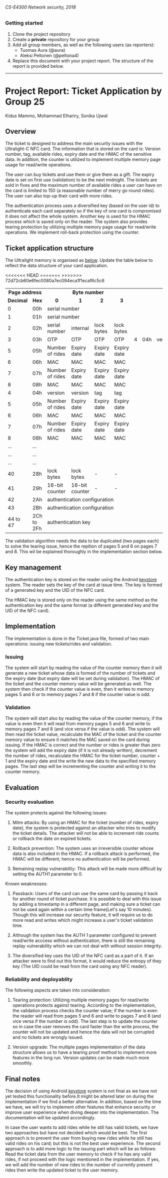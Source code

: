 ###### CS-E4300 Network security, 2018

### Getting started

1. Clone the project repository
2. Create a __private__ repository for your group
3. Add all group members, as well as the following users (as reporters):
    * Tuomas Aura (@aura)
    * Aleksi Peltonen (@peltona4)
4. Replace this document with your project report. The structure of the report is provided below.


***


# Project Report: Ticket Application by Group 25

Kidus Mammo, Mohammad Elhariry, Sonika Ujwal
## Overview

The ticket is designed to address the main security issues with the Ultralight-C NFC card. The information that is stored on the card is: Version number, tag, available rides, expiry date and the HMAC of the sensitive data. In addition, the counter is utilized to implement multiple memory page usage for read/write operations.

The user can buy tickets and use them or give them as a gift. The expiry date is set on first use (validation) to be the next midnight. The tickets are sold in fives and the maximum number of available rides a user can have on the card is limited to 150 (a reasonable  number of merry go round rides). The user can also top-up their card with more rides.

The authentication process uses a diversified key (based on the user id) to authenticate each card separately so if the key of one card is compromised it does not affect the whole system. Another key is used for the HMAC process which is saved only on the reader. The system also provides tearing protection by utilizing multiple memory page usage for read/write operations. We implement roll-back protection using the counter.

## Ticket application structure

The Ultralight memory is organised as [below](https://www.nxp.com/docs/en/data-sheet/MF0ICU2_SDS.pdf). Update the table below to reflect the data structure of your card application.

<table>
  <tr>
    <td colspan="2"><b><center> Page address </center></b></td>
    <td colspan="4"><b><center> Byte number </center></b></td>
  </tr>
  <tr>
    <td><b><center> Decimal </center></b></td>
    <td><b><center> Hex </center></b></td>
    <td><b><center> 0 </center></b></td>
    <td><b><center> 1 </center></b></td>
    <td><b><center> 2 </center></b></td>
    <td><b><center> 3 </center></b></td>
  </tr>

  <tr>
    <td> 0 </td>
    <td> 00h </td>
    <td colspan="4"> serial number </td>
  </tr>

  <tr>
    <td> 1 </td>
    <td> 01h </td>
    <td colspan="4"> serial number </td>
  </tr>

  <tr>
    <td> 2 </td>
    <td> 02h </td>
    <td> serial number </td>
    <td> internal </td>
    <td> lock bytes </td>
    <td> lock bytes </td>
  </tr>

  <tr>
<<<<<<< HEAD
    <td> 3 </td>
    <td> 03h </td>
    <td> OTP </td>
    <td> OTP </td>
    <td> OTP </td>
    <td> OTP </td>
=======
    <td> 4 </td>
    <td> 04h </td>
    <td> version </td>
    <td> version </td>
    <td> tag </td>
    <td> tag </td>
  </tr>

  <tr>
    <td> 5 </td>
    <td> 05h </td>
    <td> Number of rides </td>
    <td> Expiry date </td>
    <td> Expiry date </td>
    <td> Expiry date </td>
  </tr>

  <tr>
    <td> 6 </td>
    <td> 06h </td>
    <td> MAC </td>
    <td> MAC </td>
    <td> MAC </td>
    <td> MAC </td>
  </tr>

  <tr>
    <td> 7 </td>
    <td> 07h </td>
    <td> Number of rides </td>
    <td> Expiry date </td>
    <td> Expiry date </td>
    <td> Expiry date </td>
  </tr>
    
  <tr>
    <td> 8 </td>
    <td> 08h </td>
    <td> MAC </td>
    <td> MAC </td>
    <td> MAC </td>
    <td> MAC </td>
>>>>>>> 72d72cb60e6fec0080a7ec094eca1f1ecaf6c5c6
  </tr>


<tr>
  <td> 4 </td>
  <td> 04h </td>
  <td> version </td>
  <td> version </td>
  <td> tag </td>
  <td> tag </td>
</tr>

<tr>
  <td> 5 </td>
  <td> 05h </td>
  <td> Number of rides </td>
  <td> Expiry date </td>
  <td> Expiry date </td>
  <td> Expiry date </td>
</tr>

<tr>
  <td> 6 </td>
  <td> 06h </td>
  <td> MAC </td>
  <td> MAC </td>
  <td> MAC </td>
  <td> MAC </td>
</tr>

<tr>
    <td> 7 </td>
    <td> 07h </td>
    <td> Number of rides </td>
    <td> Expiry date </td>
    <td> Expiry date </td>
    <td> Expiry date </td>
  </tr>

  <tr>
    <td> 8 </td>
    <td> 08h </td>
    <td> MAC </td>
    <td> MAC </td>
    <td> MAC </td>
    <td> MAC </td>
  </tr>

  
  <tr>
    <td> ... </td>
    <td> ... </td>
    <td> </td>
    <td> </td>
    <td> </td>
    <td> </td>
  </tr>

  <tr>
    <td> ... </td>
    <td> ... </td>
    <td> </td>
    <td> </td>
    <td> </td>
    <td> </td>
  </tr>

  <tr>
    <td> ... </td>
    <td> ... </td>
    <td> </td>
    <td> </td>
    <td> </td>
    <td> </td>
  </tr>

  <tr>
    <td> 40 </td>
    <td> 28h </td>
    <td> lock bytes </td>
    <td> lock bytes </td>
    <td> - </td>
    <td> - </td>
  </tr>

  <tr>
    <td> 41 </td>
    <td> 29h </td>
    <td> 16-bit counter </td>
    <td> 16-bit counter </td>
    <td> - </td>
    <td> - </td>
  </tr>

  <tr>
    <td> 42 </td>
    <td> 2Ah </td>
    <td colspan="4"> authentication configuration </td>
  </tr>

  <tr>
    <td> 43 </td>
    <td> 2Bh </td>
<td colspan="4"> authentication configuration </td>
  </tr>

  <tr>
    <td> 44 to 47 </td>
    <td> 2Ch to 2Fh </td>
<td colspan="4"> authentication key </td>
  </tr>
</table>

The validation algorithm needs the data to be duplicated (two pages each) to solve the tearing issue, hence the repition of pages 5 and 6 on pages 7 and 8. This wil be explained thoroughly in the implementation section below.

## Key management

The authentication key is stored on the reader using the Android [keystore](https://developer.android.com/training/articles/keystore) system. The reader sets the key of the card at issue time. The key is formed of a generated key and the UID of the NFC card.

The HMAC key is stored only on the reader using the same method as the authentication key and the same format (a different generated key and the UID of the NFC card).

## Implementation

The implementation is done in the Ticket.java file, formed of two main operations: issuing new tickets/rides and validation.

### Issuing

The system will start by reading the value of the counter memory then it will generate a new ticket whose data is formed of the number of tickets and the expiry date (but expiry date will be set during validation). The HMAC of the ticket and the counter memory value will be generated as well. The system then check if the counter value is even, then it writes to memory pages 5 and 6 or to memory pages 7 and 8 if the counter value is odd.

### Validation

The system will start also by reading the value of the counter memory, if the value is even then it will read from memory pages 5 and 6 and write to memory pages 7 and 8 (and vice versa if the value is odd). The system will then read the ticket value, recalculate the MAC of the ticket and the counter memory value to ensure it matches the MAC saved on the card during issuing. If the HMAC is correct and the number or rides is greater than  zero the system will add the expiry date (if it is not already written), decrement the number of rides, recalculate the HMAC for the ticket number, counter + 1 and the expiry date and the write the new data to the specified memory pages. The last step will be incrementing the counter and writing it to the counter memory.

## Evaluation

### Security evaluation

The system protects against the following issues:

1. Mitm attacks: By using an HMAC for the ticket (number of rides, expiry date), the system is protected against an attacker who tries to modify the ticket details. The attacker will not be able to increment ride counts or rollback the date on expired tickets. 

2. Rollback prevention: The system uses an irreversible counter whose data is also included in the HMAC. If a rollback attack is performed, the HMAC will be different; hence no authentication will be performed.

3. Remaining replay vulnerability: This attack will be made more difficult by setting the AUTH1 parameter to 0.

Known weaknesses:

1. Passback: Users of the card can use the same card by passing it back for another round of ticket purchase. It is possible to deal with this issue by adding a timestamp in a different page, and making sure a ticket can not be used again within a certain time frame(Let's say 10 minutes). Though this will increase our security feature, it will require us to do more read and writes which might increase a user's ticket validation time.

2. Although the system has the AUTH 1 parameter configured to prevent read/write acccess without authentication, there is still the remaining replay vulnerability which we can not deal with without session integrity.

3. The diversified key uses the UID of the NFC card as a part of it. If an attacker were to find out this format, it would reduce the entropy of they key (The UID could be read from the card using any NFC reader).

### Reliability and deployablity

The following aspects are taken into consideration:

1. Tearing protection: Utilizing multiple memory pages for read/write operations protects against tearing. According to the implementation, the validation process checks the counter value; if the number is even the reader will read from pages 5 and 6 and write to pages 7 and 8 (and vice versa if the number is odd). The last step is to update the counter so in case the user removes the card faster than the write process, the counter will not be updated and hence the data will not be corrupted and no tickets are wrongly issued. 

2. Version upgrade: The multiple pages implementation of the data structure allows us to have a tearing proof method to implement more features in the long run. Version updates can be made much more smoothly.

## Final notes

The decision of using Android [keystore](https://developer.android.com/training/articles/keystore) system is not final as we have not yet tested this functionality before.It might be altered later on during the implementation if we find a better alternative. In addition, based on the time we have, we will try to implement other features that enhance security or improve user experience when diving deeper into the implementation. The documentation will be updated accordingly. 


In case the user wants to add rides while he still has valid tickets, we have two approaches but have not decided which would be best. The first approach is to prevent the user from buying new rides while he still has valid rides on his card; but this is not the best user experience. The second approach is to add more logic to the issuing part which will be as follows: Read the ticket data from the user memory to check if he has any valid rides, if not proceed with the logic mentioned in the implementation. If yes, we will add the number of new rides to the number of currently present rides then write the updated ticket to the user memory.